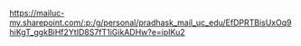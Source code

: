 https://mailuc-my.sharepoint.com/:p:/g/personal/pradhask_mail_uc_edu/EfDPRTBisUxOq9hiKgT_ggkBiHf2YtID8S7fT1iGikADHw?e=ipIKu2
